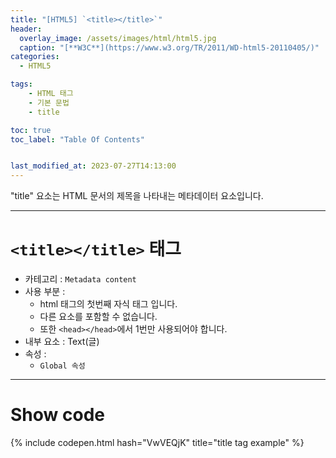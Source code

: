 ```yaml
---
title: "[HTML5] `<title></title>`"
header:
  overlay_image: /assets/images/html/html5.jpg
  caption: "[**W3C**](https://www.w3.org/TR/2011/WD-html5-20110405/)"
categories:
  - HTML5

tags:
    - HTML 태그
    - 기본 문법
    - title

toc: true
toc_label: "Table Of Contents"


last_modified_at: 2023-07-27T14:13:00
---
```


"title" 요소는 HTML 문서의 제목을 나타내는 메타데이터 요소입니다. 

---

# `<title></title>` 태그

- 카테고리 : `Metadata content`
- 사용 부분 : 
  - html 태그의 첫번째 자식 태그 입니다. 
  - 다른 요소를 포함할 수 없습니다. 
  - 또한 `<head></head>`에서 1번만 사용되어야 합니다.
- 내부 요소 : Text(글) 
- 속성 : 
  - `Global 속성`

---

# Show code
{% include codepen.html hash="VwVEQjK" title="title tag example" %}